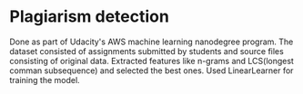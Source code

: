 # Plagiarism detection

Done as part of Udacity's AWS machine learning nanodegree program.
The dataset consisted of assignments submitted by students and source files consisting of original data.
Extracted features like n-grams and LCS(longest comman subsequence) and selected the best ones.
Used LinearLearner for training the model.
